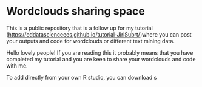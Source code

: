 # Wordclouds sharing space
This is a public repository that is a follow up for my tutorial (https://eddatascienceees.github.io/tutorial-JiriSubrt/)where you can post your outputs and code for wordclouds or different text mining data.

Hello lovely people! If you are reading this it probably means that you have completed my tutorial and you are keen to share your wordclouds and code with me. 

To add directly from your own R studio, you can download s
